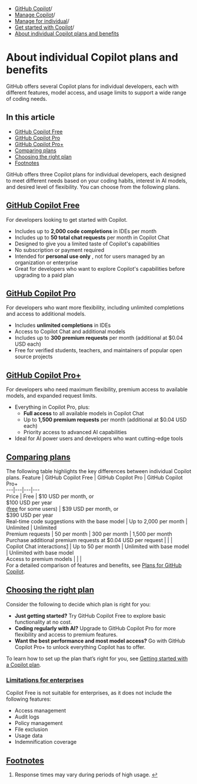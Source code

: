   * [GitHub Copilot](https://docs.github.com/en/copilot "GitHub Copilot")/
  * [Manage Copilot](https://docs.github.com/en/copilot/managing-copilot "Manage Copilot")/
  * [Manage for individual](https://docs.github.com/en/copilot/managing-copilot/managing-copilot-as-an-individual-subscriber "Manage for individual")/
  * [Get started with Copilot](https://docs.github.com/en/copilot/managing-copilot/managing-copilot-as-an-individual-subscriber/getting-started-with-copilot-on-your-personal-account "Get started with Copilot")/
  * [About individual Copilot plans and benefits](https://docs.github.com/en/copilot/managing-copilot/managing-copilot-as-an-individual-subscriber/getting-started-with-copilot-on-your-personal-account/about-individual-copilot-plans-and-benefits "About individual Copilot plans and benefits")


# About individual Copilot plans and benefits
GitHub offers several Copilot plans for individual developers, each with different features, model access, and usage limits to support a wide range of coding needs.
## In this article
  * [GitHub Copilot Free](https://docs.github.com/en/copilot/managing-copilot/managing-copilot-as-an-individual-subscriber/getting-started-with-copilot-on-your-personal-account/about-individual-copilot-plans-and-benefits#github-copilot-free)
  * [GitHub Copilot Pro](https://docs.github.com/en/copilot/managing-copilot/managing-copilot-as-an-individual-subscriber/getting-started-with-copilot-on-your-personal-account/about-individual-copilot-plans-and-benefits#github-copilot-pro)
  * [GitHub Copilot Pro+](https://docs.github.com/en/copilot/managing-copilot/managing-copilot-as-an-individual-subscriber/getting-started-with-copilot-on-your-personal-account/about-individual-copilot-plans-and-benefits#github-copilot-pro-1)
  * [Comparing plans](https://docs.github.com/en/copilot/managing-copilot/managing-copilot-as-an-individual-subscriber/getting-started-with-copilot-on-your-personal-account/about-individual-copilot-plans-and-benefits#comparing-plans)
  * [Choosing the right plan](https://docs.github.com/en/copilot/managing-copilot/managing-copilot-as-an-individual-subscriber/getting-started-with-copilot-on-your-personal-account/about-individual-copilot-plans-and-benefits#choosing-the-right-plan)
  * [Footnotes](https://docs.github.com/en/copilot/managing-copilot/managing-copilot-as-an-individual-subscriber/getting-started-with-copilot-on-your-personal-account/about-individual-copilot-plans-and-benefits#footnote-label)


GitHub offers three Copilot plans for individual developers, each designed to meet different needs based on your coding habits, interest in AI models, and desired level of flexibility.
You can choose from the following plans.
## [GitHub Copilot Free](https://docs.github.com/en/copilot/managing-copilot/managing-copilot-as-an-individual-subscriber/getting-started-with-copilot-on-your-personal-account/about-individual-copilot-plans-and-benefits#github-copilot-free)
For developers looking to get started with Copilot.
  * Includes up to **2,000 code completions** in IDEs per month
  * Includes up to **50 total chat requests** per month in Copilot Chat
  * Designed to give you a limited taste of Copilot's capabilities
  * No subscription or payment required
  * Intended for **personal use only** , not for users managed by an organization or enterprise
  * Great for developers who want to explore Copilot's capabilities before upgrading to a paid plan


## [GitHub Copilot Pro](https://docs.github.com/en/copilot/managing-copilot/managing-copilot-as-an-individual-subscriber/getting-started-with-copilot-on-your-personal-account/about-individual-copilot-plans-and-benefits#github-copilot-pro)
For developers who want more flexibility, including unlimited completions and access to additional models.
  * Includes **unlimited completions** in IDEs
  * Access to Copilot Chat and additional models
  * Includes up to **300 premium requests** per month (additional at $0.04 USD each)
  * Free for verified students, teachers, and maintainers of popular open source projects


## [GitHub Copilot Pro+](https://docs.github.com/en/copilot/managing-copilot/managing-copilot-as-an-individual-subscriber/getting-started-with-copilot-on-your-personal-account/about-individual-copilot-plans-and-benefits#github-copilot-pro-1)
For developers who need maximum flexibility, premium access to available models, and expanded request limits.
  * Everything in Copilot Pro, plus:
    * **Full access** to all available models in Copilot Chat
    * Up to **1,500 premium requests** per month (additional at $0.04 USD each)
    * Priority access to advanced AI capabilities
  * Ideal for AI power users and developers who want cutting-edge tools


## [Comparing plans](https://docs.github.com/en/copilot/managing-copilot/managing-copilot-as-an-individual-subscriber/getting-started-with-copilot-on-your-personal-account/about-individual-copilot-plans-and-benefits#comparing-plans)
The following table highlights the key differences between individual Copilot plans.
Feature | GitHub Copilot Free | GitHub Copilot Pro | GitHub Copilot Pro+  
---|---|---|---  
Price | Free | $10 USD per month, or  
$100 USD per year  
([free](https://docs.github.com/en/copilot/managing-copilot/managing-copilot-as-an-individual-subscriber/getting-started-with-copilot-on-your-personal-account/getting-free-access-to-copilot-pro-as-a-student-teacher-or-maintainer) for some users) | $39 USD per month, or  
$390 USD per year  
Real-time code suggestions with the base model | Up to 2,000 per month | Unlimited | Unlimited  
Premium requests | 50 per month | 300 per month | 1,500 per month  
Purchase additional premium requests at $0.04 USD per request |  |  |   
Copilot Chat interactions[1](https://docs.github.com/en/copilot/managing-copilot/managing-copilot-as-an-individual-subscriber/getting-started-with-copilot-on-your-personal-account/about-individual-copilot-plans-and-benefits#user-content-fn-1) | Up to 50 per month | Unlimited with base model | Unlimited with base model  
Access to premium models |  |  |   
For a detailed comparison of features and benefits, see [Plans for GitHub Copilot](https://docs.github.com/en/copilot/about-github-copilot/subscription-plans-for-github-copilot).
## [Choosing the right plan](https://docs.github.com/en/copilot/managing-copilot/managing-copilot-as-an-individual-subscriber/getting-started-with-copilot-on-your-personal-account/about-individual-copilot-plans-and-benefits#choosing-the-right-plan)
Consider the following to decide which plan is right for you:
  * **Just getting started?** Try GitHub Copilot Free to explore basic functionality at no cost.
  * **Coding regularly with AI?** Upgrade to GitHub Copilot Pro for more flexibility and access to premium features.
  * **Want the best performance and most model access?** Go with GitHub Copilot Pro+ to unlock everything Copilot has to offer.


To learn how to set up the plan that’s right for you, see [Getting started with a Copilot plan](https://docs.github.com/en/copilot/managing-copilot/managing-copilot-as-an-individual-subscriber/getting-started-with-copilot-on-your-personal-account/getting-started-with-a-copilot-plan).
### [Limitations for enterprises](https://docs.github.com/en/copilot/managing-copilot/managing-copilot-as-an-individual-subscriber/getting-started-with-copilot-on-your-personal-account/about-individual-copilot-plans-and-benefits#limitations-for-enterprises)
Copilot Free is not suitable for enterprises, as it does not include the following features:
  * Access management
  * Audit logs
  * Policy management
  * File exclusion
  * Usage data
  * Indemnification coverage


## [Footnotes](https://docs.github.com/en/copilot/managing-copilot/managing-copilot-as-an-individual-subscriber/getting-started-with-copilot-on-your-personal-account/about-individual-copilot-plans-and-benefits#footnote-label)
  1. Response times may vary during periods of high usage. [↩](https://docs.github.com/en/copilot/managing-copilot/managing-copilot-as-an-individual-subscriber/getting-started-with-copilot-on-your-personal-account/about-individual-copilot-plans-and-benefits#user-content-fnref-1)


